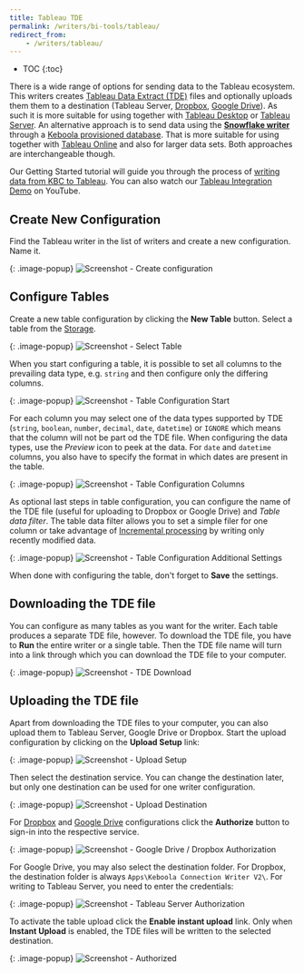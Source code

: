 ```yaml
---
title: Tableau TDE
permalink: /writers/bi-tools/tableau/
redirect_from:
    - /writers/tableau/
---
```


* TOC
{:toc}

There is a wide range of options for sending data to the Tableau ecosystem. This writers creates
[Tableau Data Extract (TDE)](https://www.tableau.com/about/blog/2014/7/understanding-tableau-data-extracts-part1)
files and optionally uploads them them to a destination (Tableau Server,
[Dropbox](https://www.dropbox.com/), [Google Drive](https://www.google.com/drive/)). As such it is more suitable
for using together with [Tableau Desktop](https://www.tableau.com/products/desktop) or
[Tableau Server](https://www.tableau.com/products/server). An alternative approach is to send data using the
**[Snowflake writer](/writers/database/snowflake/)** through a
[Keboola provisioned database](/writers/database/snowflake/#using-keboola-provisioned-database). That is more suitable for using
together with [Tableau Online](https://www.tableau.com/products/cloud-bi) and also for larger data sets.
Both approaches are interchangeable though.

Our Getting Started tutorial will guide you through the process of [writing data
from KBC to Tableau](/tutorial/write/). You can also watch our [Tableau Integration Demo](https://www.youtube.com/watch?v=FS1nndJ0vyQ) on YouTube.

## Create New Configuration
Find the Tableau writer in the list of writers and create a new configuration. Name it.

{: .image-popup}
![Screenshot - Create configuration](/writers/bi-tools/tableau/ui1.png)

## Configure Tables
Create a new table configuration by clicking the **New Table** button. Select a table
from the [Storage](/storage/tables/).

{: .image-popup}
![Screenshot - Select Table](/writers/bi-tools/tableau/select-table.png)

When you start configuring a table, it is possible to set all columns to the prevailing data type, e.g. `string` and
then configure only the differing columns.

{: .image-popup}
![Screenshot - Table Configuration Start](/writers/bi-tools/tableau/table-config-start.png)

For each column you may select one of the data types supported by
TDE (`string`, `boolean`, `number`, `decimal`, `date`, `datetime`) or `IGNORE` which means that the column will not
be part od the TDE file. When configuring the data types, use the *Preview* icon to peek at the data. For `date` and
`datetime` columns, you also have to specify the format in which dates are present in the table.

{: .image-popup}
![Screenshot - Table Configuration Columns](/writers/bi-tools/tableau/table-config-columns.png)

As optional last steps in table configuration, you can configure the name of the TDE file (useful for uploading to Dropbox or Google Drive)
and *Table data filter*. The table data filter allows you to set a simple filer for one column or
take advantage of [Incremental processing](https://help.keboola.com/storage/tables/#incremental-processing) by writing only
recently modified data.

{: .image-popup}
![Screenshot - Table Configuration Additional Settings](/writers/bi-tools/tableau/table-config-end.png)

When done with configuring the table, don't forget to **Save** the settings.

## Downloading the TDE file
You can configure as many tables as you want for the writer. Each table produces a separate TDE file, however. To download
the TDE file, you have to **Run** the entire writer or a single table. Then the TDE file name will turn into a link through
which you can download the TDE file to your computer.

{: .image-popup}
![Screenshot - TDE Download](/writers/bi-tools/tableau/tde-download.png)

## Uploading the TDE file
Apart from downloading the TDE files to your computer, you can also upload them to Tableau Server, Google Drive or Dropbox.
Start the upload configuration by clicking on the **Upload Setup** link:

{: .image-popup}
![Screenshot - Upload Setup](/writers/bi-tools/tableau/ui2.png)

Then select the destination service. You can change the destination later, but only one destination can be used for one
writer configuration.

{: .image-popup}
![Screenshot - Upload Destination](/writers/bi-tools/tableau/select-destination.png)

For [Dropbox](https://www.dropbox.com/) and [Google Drive](https://www.google.com/drive/) configurations click the
**Authorize** button to sign-in into the respective service.

{: .image-popup}
![Screenshot - Google Drive / Dropbox Authorization](/writers/bi-tools/tableau/authorization.png)

For Google Drive, you may also select the destination
folder. For Dropbox, the destination folder is always `Apps\Keboola Connection Writer V2\`.
For writing to Tableau Server, you need to enter the credentials:

{: .image-popup}
![Screenshot - Tableau Server Authorization](/writers/bi-tools/tableau/tableau-server-auth.png)

To activate the table upload click the **Enable instant upload** link. Only when **Instant Upload** is enabled, the
TDE files will be written to the selected destination.

{: .image-popup}
![Screenshot - Authorized](/writers/bi-tools/tableau/authorized.png)
